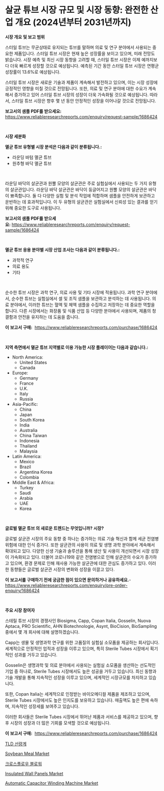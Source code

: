 <p><h1>살균 튜브 시장 규모 및 시장 동향: 완전한 산업 개요 (2024년부터 2031년까지)</h1></p><p><strong>시장 개요 및 보고 범위</strong></p>
<p><p>스터일 튜브는 무균상태로 유지되는 튜브를 말하며 의료 및 연구 분야에서 사용되는 중요한 제품입니다. 스터일 튜브 시장은 현재 높은 성장률을 보이고 있으며, 미래 전망도 밝습니다. 시장 예측 및 최신 시장 동향을 고려할 때, 스터일 튜브 시장은 이제 예까지보다 더욱 빠르게 성장할 것으로 예상됩니다. 예측된 기간 동안 스터일 튜브 시장은 연평균 성장률이 13.6%로 예상됩니다.</p><p>스터일 튜브 시장은 새로운 기술과 제품이 계속해서 발전하고 있으며, 이는 시장 성장에 긍정적인 영향을 미칠 것으로 전망됩니다. 또한, 의료 및 연구 분야에 대한 수요가 계속해서 증가하고 있어 스터일 튜브 시장의 성장이 더욱 가속화될 것으로 예상됩니다. 따라서, 스터일 튜브 시장은 향후 몇 년 동안 안정적인 성장을 이어나갈 것으로 전망됩니다.</p></p>
<p><strong>보고서의 샘플 PDF를 받으세요:</strong> <a href="https://www.reliableresearchreports.com/enquiry/request-sample/1686424">https://www.reliableresearchreports.com/enquiry/request-sample/1686424</a></p>
<p>&nbsp;</p>
<p><strong>시장 세분화</strong></p>
<p><strong>멸균 튜브 유형별 시장 분석은 다음과 같이 분류됩니다.:</strong></p>
<p><ul><li>라운딩 바텀 멸균 튜브</li><li>원추형 바닥 멸균 튜브</li></ul></p>
<p>&nbsp;</p>
<p><p>라운딩 바닥의 살균관과 원뿔 모양의 살균관은 주로 실험실에서 사용되는 두 가지 유형의 살균관입니다. 라운딩 바닥 살균관은 바닥이 둥글어지고 원뿔 모양의 살균관은 바닥이 뾰족합니다. 둘 다 다양한 실험 및 분석 작업에 적합하며 샘플을 안전하게 보관하고 운반하는 데 효과적입니다. 이 두 유형의 살균관은 실험실에서 신뢰성 있는 결과를 얻기 위해 중요한 도구로 사용됩니다.</p></p>
<p><strong>보고서의 샘플 PDF를 받으세요:</strong>&nbsp;<a href="https://www.reliableresearchreports.com/enquiry/request-sample/1686424">https://www.reliableresearchreports.com/enquiry/request-sample/1686424</a></p>
<p>&nbsp;</p>
<p><strong> 멸균 튜브 응용 분야별 시장 산업 조사는 다음과 같이 분류됩니다.:</strong></p>
<p><ul><li>과학적 연구</li><li>의료 용도</li><li>기타</li></ul></p>
<p>&nbsp;</p>
<p><p>순수한 튜브 시장은 과학 연구, 의료 사용 및 기타 시장에 적용됩니다. 과학 연구 분야에서, 순수한 튜브는 실험실에서 셀 및 조직 샘플을 보관하고 분석하는 데 사용됩니다. 의료 분야에서, 이러한 튜브는 혈액 및 체액 샘플을 수집하고 저장하는 데 중요한 역할을 합니다. 다른 시장에서는 화장품 및 식품 산업 등 다양한 분야에서 사용되며, 제품의 청결함과 안전을 유지하는 데 도움을 줍니다.</p></p>
<p><strong>이 보고서 구매:</strong>&nbsp; <a href="https://www.reliableresearchreports.com/purchase/1686424">https://www.reliableresearchreports.com/purchase/1686424</a></p>
<p>&nbsp;</p>
<p><strong>지역 측면에서 멸균 튜브 지역별로 이용 가능한 시장 플레이어는 다음과 같습니다.:</strong></p>
<p><ul>
    <li>
        North America:
        <ul>
            <li>United States</li>
            <li>Canada</li>
        </ul>
    </li>
    <li>
        Europe:
        <ul>
            <li>Germany</li>
            <li>France</li>
            <li>U.K.</li>
            <li>Italy</li>
            <li>Russia</li>
        </ul>
    </li>
    <li>
        Asia-Pacific:
        <ul>
            <li>China</li>
            <li>Japan</li>
            <li>South Korea</li>
            <li>India</li>
            <li>Australia</li>
            <li>China Taiwan</li>
            <li>Indonesia</li>
            <li>Thailand</li>
            <li>Malaysia</li>
        </ul>
    </li>
    <li>
        Latin America:
        <ul>
            <li>Mexico</li>
            <li>Brazil</li>
            <li>Argentina Korea</li>
            <li>Colombia</li>
        </ul>
    </li>
    <li>
        Middle East & Africa:
        <ul>
            <li>Turkey</li>
            <li>Saudi</li>
            <li>Arabia</li>
            <li>UAE</li>
            <li>Korea</li>
        </ul>
    </li>
    </ul></p>
<p>&nbsp;</p>
<p><strong>글로벌 멸균 튜브 의 새로운 트렌드는 무엇입니까? 시장?</strong></p>
<p><p>글로벌 살균관 시장의 주요 동향 중 하나는 증가하는 의료 기술 혁신과 함께 세균 전염병 위험에 대한 인식 증가다. 또한 살균관의 사용이 의료 및 생명 과학 분야에서 계속해서 확대되고 있다. 다양한 신생 기술과 솔루션을 통해 생산 및 사용이 개선되면서 시장 성장이 가속화되고 있다. 더불어 코로나19와 같은 전염병으로 인해 살균관의 수요가 증가하고 있으며, 환경 문제로 인해 재사용 가능한 살균관에 대한 관심도 증가하고 있다. 이러한 동향들은 글로벌 살균관 시장의 변화와 성장을 이끌고 있다.</p></p>
<p><strong>이 보고서를 구매하기 전에 궁금한 점이 있으면 문의하거나 공유하세요.</strong>- <a href="https://www.reliableresearchreports.com/enquiry/pre-order-enquiry/1686424">https://www.reliableresearchreports.com/enquiry/pre-order-enquiry/1686424</a></p>
<p>&nbsp;</p>
<p><strong>주요 시장 참여자</strong></p>
<p><p>스테릴 튜브 시장의 경쟁사인 Biosigma, Capp, Copan Italia, Gosselin, Nuova Aptaca, PRO Scientific, AHN Biotechnologie, Asynt, BioCision, BioSampling 중에서 몇 개 회사에 대해 설명하겠습니다.</p><p>Capp는 생물 및 생명과학 연구를 위한 고품질의 실험실 소모품을 제공하는 회사입니다. 세계적으로 안정적인 업적과 성장을 이루고 있으며, 특히 Sterile Tubes 시장에서 획기적인 성과를 거두고 있습니다.</p><p>Gosselin은 생명과학 및 의료 분야에서 사용되는 실험실 소모품을 생산하는 선도적인 기업 중 하나로, Sterile Tubes 시장에서도 높은 성공을 거두고 있습니다. 최신 동향과 기술 개발을 통해 지속적인 성장을 이루고 있으며, 세계적인 시장규모를 차지하고 있습니다.</p><p>또한, Copan Italia는 세계적으로 인정받는 바이오메디컬 제품을 제조하고 있으며, Sterile Tubes 시장에서도 높은 인지도를 보유하고 있습니다. 매출액도 높은 편에 속하며, 지속적인 성장세를 보여주고 있습니다.</p><p>이러한 회사들은 Sterile Tubes 시장에서 뛰어난 제품과 서비스를 제공하고 있으며, 향후 시장의 성장과 더 많은 기회를 모색할 것으로 예상됩니다.</p></p>
<p><strong>이 보고서 구매:</strong>&nbsp;&nbsp;<a href="https://www.reliableresearchreports.com/purchase/1686424">https://www.reliableresearchreports.com/purchase/1686424</a></p>
<p><p><a href="https://medium.com/@fernandotryo5lson96765/tld-%EB%8F%84%EC%8B%9C%EB%AF%B8%ED%84%B0-%EC%8B%9C%EC%9E%A5-%EA%B7%9C%EB%AA%A8-%EC%8B%9C%EC%9E%A5-%EC%A0%84%EB%A7%9D-%EB%B0%8F-%EC%8B%9C%EC%9E%A5-%EC%98%88%EC%B8%A1-2024%EB%85%84%EB%B6%80%ED%84%B0-2031%EB%85%84-c777034e7ecd">TLD 선량계</a></p><p><a href="https://view.publitas.com/reportprime-1/soybean-meal-market-offer-valuable-insights-into-market-size-market-share-market-trends-and-projections-spanning-from-2024-to-2031/">Soybean Meal Market</a></p><p><a href="https://github.com/vskv4779xr1/Market-Research-Report-List-1/blob/main/4783747192213.md">크로스플로우 블로워</a></p><p><a href="https://github.com/mahnoor2003/Market-Research-Report-List-3/blob/main/insulated-wall-panels-market.md">Insulated Wall Panels Market</a></p><p><a href="https://mire-aunt-385.notion.site/Automatic-Capacitor-Winding-Machine-Market-Analysis-Examines-its-Scope-on-Growth-Opportunities-and--0fafd67ca6fb4d2eaa66a73535f5af02">Automatic Capacitor Winding Machine Market</a></p></p>
